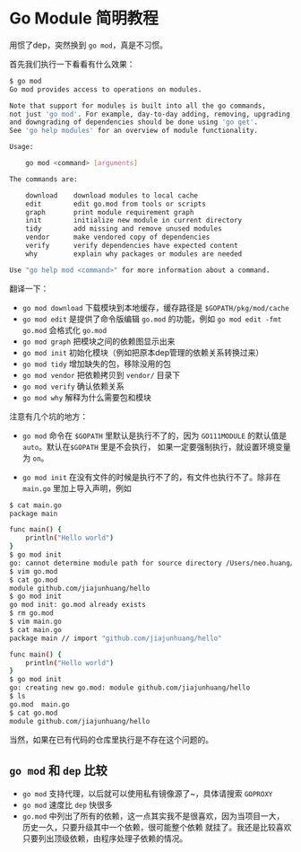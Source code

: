 # Go Module 简明教程

用惯了dep，突然换到 `go mod`，真是不习惯。

首先我们执行一下看看有什么效果：

```bash
$ go mod
Go mod provides access to operations on modules.

Note that support for modules is built into all the go commands,
not just 'go mod'. For example, day-to-day adding, removing, upgrading,
and downgrading of dependencies should be done using 'go get'.
See 'go help modules' for an overview of module functionality.

Usage:

	go mod <command> [arguments]

The commands are:

	download    download modules to local cache
	edit        edit go.mod from tools or scripts
	graph       print module requirement graph
	init        initialize new module in current directory
	tidy        add missing and remove unused modules
	vendor      make vendored copy of dependencies
	verify      verify dependencies have expected content
	why         explain why packages or modules are needed

Use "go help mod <command>" for more information about a command.
```

翻译一下：

- `go mod download` 下载模块到本地缓存，缓存路径是 `$GOPATH/pkg/mod/cache`
- `go mod edit` 是提供了命令版编辑 `go.mod` 的功能，例如 `go mod edit -fmt go.mod` 会格式化 `go.mod`
- `go mod graph` 把模块之间的依赖图显示出来
- `go mod init` 初始化模块（例如把原本dep管理的依赖关系转换过来）
- `go mod tidy` 增加缺失的包，移除没用的包
- `go mod vendor` 把依赖拷贝到 `vendor/` 目录下
- `go mod verify` 确认依赖关系
- `go mod why` 解释为什么需要包和模块


注意有几个坑的地方：

- `go mod` 命令在 `$GOPATH` 里默认是执行不了的，因为 `GO111MODULE` 的默认值是 `auto`。默认在`$GOPATH` 里是不会执行，
如果一定要强制执行，就设置环境变量为 `on`。

- `go mod init` 在没有文件的时候是执行不了的，有文件也执行不了。除非在 `main.go` 里加上导入声明，例如


```bash
$ cat main.go
package main

func main() {
    println("Hello world")
}
$ go mod init
go: cannot determine module path for source directory /Users/neo.huang/hello (outside GOPATH, no import comments)
$ vim go.mod
$ cat go.mod
module github.com/jiajunhuang/hello
$ go mod init
go mod init: go.mod already exists
$ rm go.mod
$ vim main.go
$ cat main.go
package main // import "github.com/jiajunhuang/hello"

func main() {
    println("Hello world")
}
$ go mod init
go: creating new go.mod: module github.com/jiajunhuang/hello
$ ls
go.mod  main.go
$ cat go.mod
module github.com/jiajunhuang/hello
```

当然，如果在已有代码的仓库里执行是不存在这个问题的。

## `go mod` 和 `dep` 比较

- `go mod` 支持代理，以后就可以使用私有镜像源了~，具体请搜索 `GOPROXY`
- `go mod` 速度比 `dep` 快很多
- `go.mod` 中列出了所有的依赖，这一点其实我不是很喜欢，因为当项目一大，历史一久，只要升级其中一个依赖，很可能整个依赖
就挂了。我还是比较喜欢只要列出顶级依赖，由程序处理子依赖的情况。
